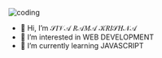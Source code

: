 ![coding](https://user-images.githubusercontent.com/95956661/188630476-d188ddae-e9f3-408c-8b20-31aa1f24b504.gif)







- 👋 Hi, I’m 𝒮𝐼𝒱𝒜 𝑅𝒜𝑀𝒜 𝒦𝑅𝐼𝒮𝐻𝒩𝒜
- 👀 I’m interested in WEB DEVELOPMENT
- 🌱 I’m currently learning JAVASCRIPT
